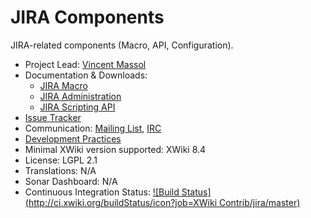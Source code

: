 # JIRA Components

JIRA-related components (Macro, API, Configuration).

* Project Lead: [Vincent Massol](http://www.xwiki.org/xwiki/bin/view/XWiki/VincentMassol)
* Documentation & Downloads: 
  * [JIRA Macro](http://extensions.xwiki.org/xwiki/bin/view/Extension/JIRA+Macro)
  * [JIRA Administration](http://extensions.xwiki.org/xwiki/bin/view/Extension/JIRA+Administration/)
  * [JIRA Scripting API](http://extensions.xwiki.org/xwiki/bin/view/Extension/JIRA+Module)
* [Issue Tracker](http://jira.xwiki.org/browse/MJIRA)
* Communication: [Mailing List](http://dev.xwiki.org/xwiki/bin/view/Community/MailingLists), [IRC](http://dev.xwiki.org/xwiki/bin/view/Community/IRC)
* [Development Practices](http://dev.xwiki.org)
* Minimal XWiki version supported: XWiki 8.4
* License: LGPL 2.1
* Translations: N/A
* Sonar Dashboard: N/A
* Continuous Integration Status: [![Build Status](http://ci.xwiki.org/buildStatus/icon?job=XWiki Contrib/jira/master)](http://ci.xwiki.org/view/Contrib/job/XWiki%20Contrib/job/jira/job/master/)
